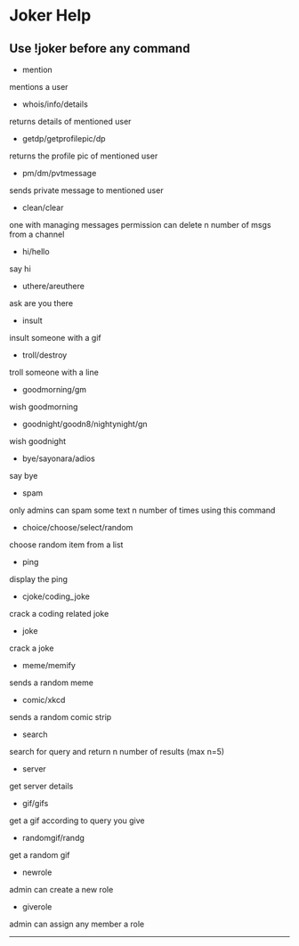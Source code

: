 # Joker Help
## Use !joker before any command
- mention

mentions a user
- whois/info/details

returns details of mentioned user
- getdp/getprofilepic/dp

returns the profile pic of mentioned user
- pm/dm/pvtmessage

sends private message to mentioned user
- clean/clear

one with managing messages permission can delete n number of msgs from a channel
- hi/hello

say hi
- uthere/areuthere

ask are you there
- insult

insult someone with a gif
- troll/destroy

troll someone with a line
- goodmorning/gm

wish goodmorning
- goodnight/goodn8/nightynight/gn

wish goodnight
- bye/sayonara/adios

say bye
- spam

only admins can spam some text n number of times using this command
- choice/choose/select/random

choose random item from a list
- ping

display the ping
- cjoke/coding_joke

crack a coding related joke
- joke

crack a joke
- meme/memify

sends a random meme
- comic/xkcd

sends a random comic strip
- search

search for query and return n number of results (max n=5)
- server

get server details
- gif/gifs

get a gif according to query you give
- randomgif/randg

get a random gif
- newrole

admin can create a new role
- giverole

admin can assign any member a role


---
